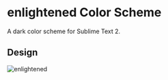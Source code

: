 # enlightened Color Scheme

A dark color scheme for Sublime Text 2.

## Design
![enlightened](http://vincentmac.github.com/enlightened/theme.png)